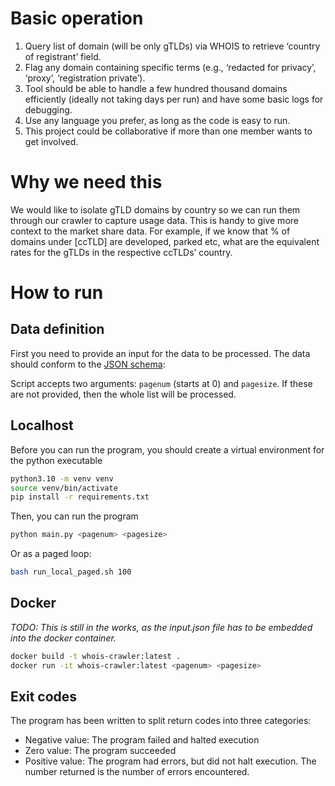 # Basic operation

1. Query list of domain (will be only gTLDs) via WHOIS to retrieve ‘country of registrant’ field. 
1. Flag any domain containing specific terms (e.g., ‘redacted for privacy’, ‘proxy’, ‘registration private’).
1. Tool should be able to handle a few hundred thousand domains efficiently (ideally not taking days per run) and have some basic logs for debugging.
1. Use any language you prefer, as long as the code is easy to run.
1. This project could be collaborative if more than one member wants to get involved. 

# Why we need this
We would like to isolate gTLD domains by country so we can run them through our crawler to capture usage data.  This is handy to give more context to the market share data. For example, if we know that % of domains under [ccTLD] are developed, parked etc, what are the equivalent rates for the gTLDs in the respective ccTLDs’ country.

# How to run
## Data definition
First you need to provide an input for the data to be processed.
The data should conform to the [JSON schema](./input.schema.json):

Script accepts two arguments: `pagenum` (starts at 0) and `pagesize`. If these are not provided, then the whole list will be processed.

## Localhost
Before you can run the program, you should create a virtual environment for the python executable
```bash
python3.10 -m venv venv
source venv/bin/activate
pip install -r requirements.txt
```

Then, you can run the program
```bash
python main.py <pagenum> <pagesize>
```

Or as a paged loop:
```bash
bash run_local_paged.sh 100
```


## Docker
<em>TODO: This is still in the works, as the input.json file has to be embedded into the docker container.</em>
```bash
docker build -t whois-crawler:latest .
docker run -it whois-crawler:latest <pagenum> <pagesize>
```

## Exit codes
The program has been written to split return codes into three categories:
* Negative value: The program failed and halted execution
* Zero value: The program succeeded
* Positive value: The program had errors, but did not halt execution. The number returned is the number of errors encountered.
